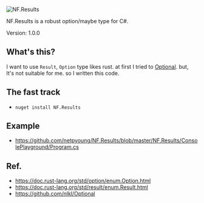 ![NF.Results](https://raw.githubusercontent.com/netpyoung/NF.Results/master/icon/Logo.png)

NF.Results is a robust option/maybe type for C#.

Version: 1.0.0

## What's this?
I want to use `Result`, `Option` type likes rust.
at first I tried to [Optional](https://github.com/nlkl/Optional).
but, It's not suitable for me. so I written this code.

## The fast track
* `nuget install NF.Results`

## Example
* https://github.com/netpyoung/NF.Results/blob/master/NF.Results/ConsolePlayground/Program.cs

## Ref.
* https://doc.rust-lang.org/std/option/enum.Option.html
* https://doc.rust-lang.org/std/result/enum.Result.html
* https://github.com/nlkl/Optional
